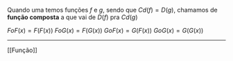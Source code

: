 Quando uma temos funções $f$ e $g$, sendo que $Cd(f) = D(g)$, chamamos de **função composta** a que vai de $D(f)$ pra $Cd(g)$

$FoF(x) = F(F(x))$
$FoG(x) = F(G(x))$
$GoF(x) = G(F(x))$
$GoG(x) = G(G(x))$

---

[[Função]]